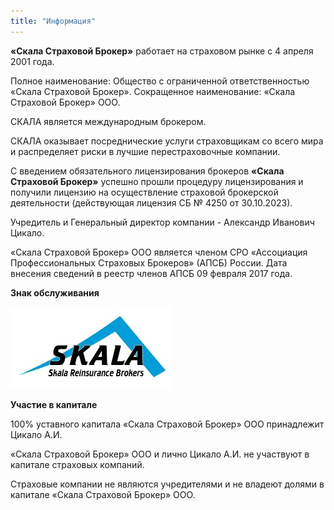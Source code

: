 ```yaml
---
title: "Информация"
---
```

**«Скала Страховой Брокер»** работает на страховом рынке с 4 апреля 2001 года.

Полное наименование: Общество с ограниченной ответственностью «Скала Страховой Брокер».
Сокращенное наименование: «Скала Страховой Брокер» ООО.

СКАЛА является международным брокером.

СКАЛА оказывает посреднические услуги страховщикам со всего мира и распределяет
риски в лучшие перестраховочные компании.

С введением обязательного лицензирования брокеров **«Скала Страховой Брокер»**
успешно прошли процедуру лицензирования и получили лицензию на
осуществление страховой брокерской деятельности (действующая лицензия СБ № 4250 от 30.10.2023).

Учредитель и Генеральный директор компании - Александр Иванович Цикало.

«Скала Страховой Брокер» ООО является членом СРО «Ассоциация Профессиональных
Страховых Брокеров» (АПСБ) России. Дата внесения сведений в реестр членов АПСБ 09 февраля 2017 года. 

**Знак обслуживания**

![логотип](/assets/images/logo_big.jpg)

**Участие в капитале**

100% уставного капитала «Скала Страховой Брокер» ООО принадлежит Цикало А.И.

«Скала Страховой Брокер» ООО и лично Цикало А.И. не участвуют в капитале страховых
компаний.

Страховые компании не являются учредителями и не владеют долями в капитале «Скала
Страховой Брокер» ООО.
